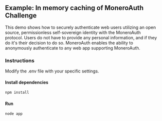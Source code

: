 ## Example: In memory caching of MoneroAuth Challenge
This demo shows how to securely authenticate web users utilizing an open source, permissionless self-sovereign identity with the MoneroAuth protocol. Users do not have to provide any personal information, and if they do it's their decision to do so. MoneroAuth enables the ability to anonymously authenticate to any web app supporting MoneroAuth.

### Instructions
Modify the .env file with your specific settings.

#### Install dependencies
```javascript
npm install
``` 

#### Run
```javascript
node app
``` 